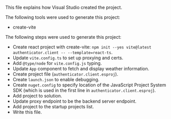 This file explains how Visual Studio created the project.

The following tools were used to generate this project:
- create-vite

The following steps were used to generate this project:
- Create react project with create-vite: `npm init --yes vite@latest authenticator.client -- --template=react-ts`.
- Update `vite.config.ts` to set up proxying and certs.
- Add `@type/node` for `vite.config.js` typing.
- Update `App` component to fetch and display weather information.
- Create project file (`authenticator.client.esproj`).
- Create `launch.json` to enable debugging.
- Create `nuget.config` to specify location of the JavaScript Project System SDK (which is used in the first line in `authenticator.client.esproj`).
- Add project to solution.
- Update proxy endpoint to be the backend server endpoint.
- Add project to the startup projects list.
- Write this file.
